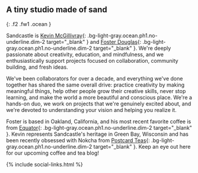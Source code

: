 ## A <span class="sand">tiny studio</span> made of sand
{: .f2 .fw1 .ocean }

Sandcastle is [Kevin McGillivray](http://twitter.com/kev_mcg){: .bg-light-gray.ocean.ph1.no-underline.dim-2 target="_blank" } and [Foster Douglas](http://twitter.com/_fosterdouglas){: .bg-light-gray.ocean.ph1.no-underline.dim-2 target="_blank" }. We're deeply passionate about creativity, education, and mindfulness, and we enthusiastically support projects focused on collaboration, community building, and fresh ideas.

We've been collaborators for over a decade, and everything we've done together has shared the same overall drive: practice creativity by making meaningful things, help other people grow their creative skills, never stop learning, and make the world a more beautiful and conscious place. We're a hands-on duo, we work on projects that we're genuinely excited about, and we're devoted to understanding your vision and helping you realize it.

Foster is based in Oakland, California, and his most recent favorite coffee is from [Equator](https://www.equatorcoffees.com){: .bg-light-gray.ocean.ph1.no-underline.dim-2 target="_blank" }. Kevin represents Sandcastle's heritage in Green Bay, Wisconsin and has been recently obsessed with Nokcha from [Postcard Teas](http://www.postcardteas.com){: .bg-light-gray.ocean.ph1.no-underline.dim-2 target="_blank" }. Keep an eye out here for our upcoming coffee and tea blog!

<div class="pt3">{% include social-links.html %}</div>
